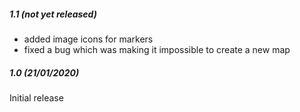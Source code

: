 ##### 1.1 (not yet released)

* added image icons for markers
* fixed a bug which was making it impossible to create a new map

##### 1.0 (21/01/2020)

Initial release
